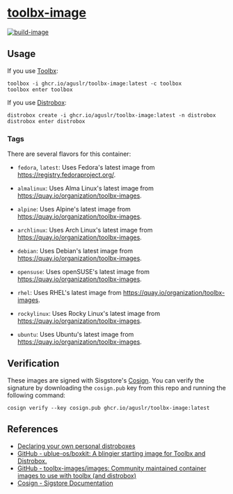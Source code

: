 [toolbx-image][1]
=================

[![build-image](https://github.com/aguslr/toolbx-image/actions/workflows/build.yml/badge.svg)](https://github.com/aguslr/toolbx-image/actions/workflows/build.yml)

Usage
-----

If you use [Toolbx][5]:

    toolbox -i ghcr.io/aguslr/toolbx-image:latest -c toolbox
    toolbox enter toolbox

If you use [Distrobox][6]:

    distrobox create -i ghcr.io/aguslr/toolbx-image:latest -n distrobox
    distrobox enter distrobox


### Tags

There are several flavors for this container:

- `fedora`, `latest`: Uses Fedora's latest image from
  <https://registry.fedoraproject.org/>.

- `almalinux`: Uses Alma Linux's latest image from
  <https://quay.io/organization/toolbx-images>.

- `alpine`: Uses Alpine's latest image from
  <https://quay.io/organization/toolbx-images>.

- `archlinux`: Uses Arch Linux's latest image from
  <https://quay.io/organization/toolbx-images>.

- `debian`: Uses Debian's latest image from
  <https://quay.io/organization/toolbx-images>.

- `opensuse`: Uses openSUSE's latest image from
  <https://quay.io/organization/toolbx-images>.

- `rhel`: Uses RHEL's latest image from
  <https://quay.io/organization/toolbx-images>.

- `rockylinux`: Uses Rocky Linux's latest image from
  <https://quay.io/organization/toolbx-images>.

- `ubuntu`: Uses Ubuntu's latest image from
  <https://quay.io/organization/toolbx-images>.


Verification
------------

These images are signed with Sisgstore's [Cosign][4]. You can verify the
signature by downloading the `cosign.pub` key from this repo and running the
following command:

    cosign verify --key cosign.pub ghcr.io/aguslr/toolbx-image:latest


References
----------

- [Declaring your own personal distroboxes][7]
- [GitHub - ublue-os/boxkit: A blingier starting image for Toolbx and
  Distrobox.][2]
- [GitHub - toolbx-images/images: Community maintained container images to use
  with toolbx (and distrobox)][3]
- [Cosign - Sigstore Documentation][4]


[1]: https://github.com/aguslr/toolbx-image
[2]: https://github.com/ublue-os/boxkit
[3]: https://github.com/toolbx-images/images
[4]: https://docs.sigstore.dev/cosign/overview/
[5]: https://github.com/containers/toolbox
[6]: https://github.com/89luca89/distrobox
[7]: https://www.ypsidanger.com/declaring-your-own-personal-distroboxes/
